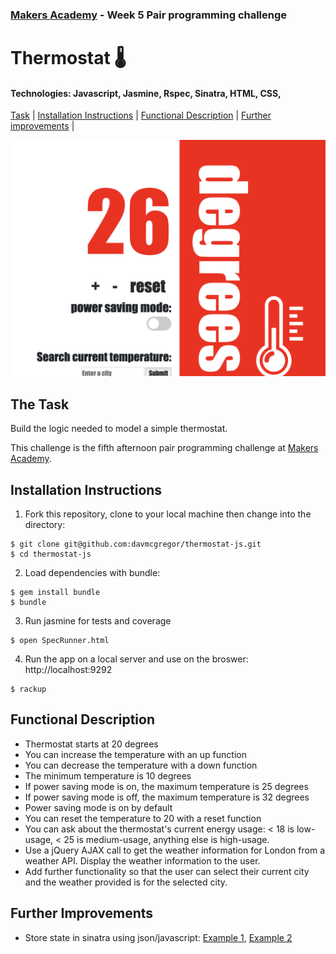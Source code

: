 ### [Makers Academy](http://www.makersacademy.com) - Week 5 Pair programming challenge 

# Thermostat 🌡️

#### Technologies: Javascript, Jasmine, Rspec, Sinatra, HTML, CSS, 

[Task](#Task) | [Installation Instructions](#Installation) | [Functional Description](#Functional_Description) | [Further improvements](#Further_Improvements) |

![thermostat](thermostat.jpg)

## <a name="Task">The Task</a>

Build the logic needed to model a simple thermostat.

This challenge is the fifth afternoon pair programming challenge at [Makers Academy](https://github.com/makersacademy).

## <a name="Installation">Installation Instructions</a>

1. Fork this repository, clone to your local machine then change into the directory:
```
$ git clone git@github.com:davmcgregor/thermostat-js.git
$ cd thermostat-js
```
2. Load dependencies with bundle:
```
$ gem install bundle
$ bundle
```
3. Run jasmine for tests and coverage
```
$ open SpecRunner.html
```
4. Run the app on a local server and use on the broswer: http://localhost:9292

```Shell
$ rackup
```

## <a name="Functional_Description">Functional Description</a>

* Thermostat starts at 20 degrees
* You can increase the temperature with an up function
* You can decrease the temperature with a down function
* The minimum temperature is 10 degrees
* If power saving mode is on, the maximum temperature is 25 degrees
* If power saving mode is off, the maximum temperature is 32 degrees
* Power saving mode is on by default
* You can reset the temperature to 20 with a reset function
* You can ask about the thermostat's current energy usage: < 18 is low-usage, < 25 is medium-usage, anything else is high-usage.
 * Use a jQuery AJAX call to get the weather information for London from a weather API. Display the weather information to the user.
 * Add further functionality so that the user can select their current city and the weather provided is for the selected city.

 ## <a name="Further_Improvements">Further Improvements</a>
* Store state in sinatra using json/javascript: [Example 1](https://stackoverflow.com/questions/36343170/how-to-store-state-using-in-sinatra-using-json-javascript-without-databases), [Example 2](https://github.com/nadavmatalon/thermostat)